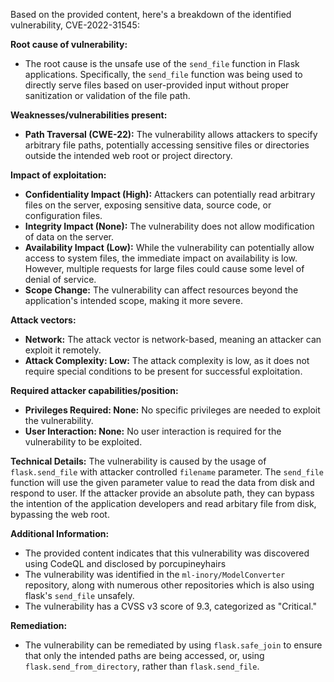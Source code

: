 Based on the provided content, here's a breakdown of the identified vulnerability, CVE-2022-31545:

**Root cause of vulnerability:**

*   The root cause is the unsafe use of the `send_file` function in Flask applications. Specifically, the `send_file` function was being used to directly serve files based on user-provided input without proper sanitization or validation of the file path.

**Weaknesses/vulnerabilities present:**

*   **Path Traversal (CWE-22):** The vulnerability allows attackers to specify arbitrary file paths, potentially accessing sensitive files or directories outside the intended web root or project directory.

**Impact of exploitation:**

*   **Confidentiality Impact (High):** Attackers can potentially read arbitrary files on the server, exposing sensitive data, source code, or configuration files.
*   **Integrity Impact (None):** The vulnerability does not allow modification of data on the server.
*   **Availability Impact (Low):** While the vulnerability can potentially allow access to system files, the immediate impact on availability is low. However, multiple requests for large files could cause some level of denial of service.
*   **Scope Change:** The vulnerability can affect resources beyond the application's intended scope, making it more severe.

**Attack vectors:**

*   **Network:** The attack vector is network-based, meaning an attacker can exploit it remotely.
*   **Attack Complexity: Low:** The attack complexity is low, as it does not require special conditions to be present for successful exploitation.

**Required attacker capabilities/position:**

*   **Privileges Required: None:** No specific privileges are needed to exploit the vulnerability.
*   **User Interaction: None:** No user interaction is required for the vulnerability to be exploited.

**Technical Details:**
The vulnerability is caused by the usage of `flask.send_file` with attacker controlled `filename` parameter. The `send_file` function will use the given parameter value to read the data from disk and respond to user. If the attacker provide an absolute path, they can bypass the intention of the application developers and read arbitary file from disk, bypassing the web root. 

**Additional Information:**

*   The provided content indicates that this vulnerability was discovered using CodeQL and disclosed by porcupineyhairs
* The vulnerability was identified in the  `ml-inory/ModelConverter` repository, along with numerous other repositories which is also using flask's `send_file` unsafely.
*   The vulnerability has a CVSS v3 score of 9.3, categorized as "Critical."

**Remediation:**

*   The vulnerability can be remediated by using `flask.safe_join` to ensure that only the intended paths are being accessed, or, using `flask.send_from_directory`, rather than `flask.send_file`.